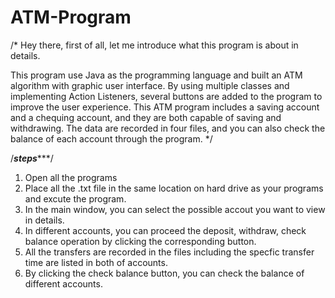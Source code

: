 # ATM-Program
/*
Hey there, first of all, let me introduce what this program is about in details.

This program use Java as the programming language and built an ATM algorithm with graphic user interface. 
By using multiple classes and implementing Action Listeners, several buttons are added to the program to improve the user experience. 
This ATM  program includes a saving account and a chequing account, and they are both capable of saving and withdrawing. 
The data are recorded in four files, and you can also check the balance of each account through the program. 
*/

/*********steps************/
1. Open all the programs
2. Place all the .txt file in the same location on hard drive as your programs and excute the program.
3. In the main window, you can select the possible accout you want to view in details.
4. In different accounts, you can proceed the deposit, withdraw, check balance operation by clicking the corresponding button.
5. All the transfers are recorded in the files including the specfic transfer time are listed in both of accounts.
6. By clicking the check balance button, you can check the balance of different accounts.
